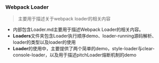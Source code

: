 ### Webpack Loader

> 主要用于描述关于webpack loader的相关内容

- 内部包含Loader.md主要用于描述Webpack Loader的相关内容。
- **Loaders**文件夹包含Loader执行顺序demo、loader-running源码解析、loader的类型以及loader的使用
- **Loader**的使用中，主要提供了两个简单的demo，style-loader与clear-console-loader，以及用于描述pitchLoader熔断机制的demo

